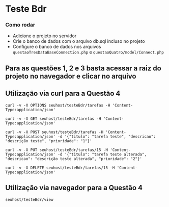 # Teste Bdr

### Como rodar

* Adicione o projeto no servidor
* Crie o banco de dados com o arquivo db.sql incluso no projeto
* Configure o banco de dados nos arquivos `questaoTresDataBaseConnection.php` e `questaoQuatro/model/Connect.php`

## Para as questões 1, 2 e 3 basta acessar a raiz do projeto no navegador e clicar no arquivo

## Utilização via curl para a Questão 4

`curl -v -X OPTIONS seuhost/testeBdr/tarefas -H 'Content-Type:application/json'`

`curl -v -X GET seuhost/testeBdr/tarefas -H 'Content-Type:application/json'`

`curl -v -X POST seuhost/testeBdr/tarefas -H 'Content-Type:application/json' -d '{"titulo": "tarefa teste", "descricao": "descrição teste", "prioridade": "1"}'`

`curl -v -X PUT seuhost/testeBdr/tarefas/15 -H 'Content-Type:application/json' -d '{"titulo": "tarefa teste alterada", "descricao": "descrição teste alterada", "prioridade": "2"}'`

`curl -v -X DELETE seuhost/testeBdr/tarefas/15 -H 'Content-Type:application/json'`

## Utilização via navegador para a Questão 4

`seuhost/testeBdr/view`
